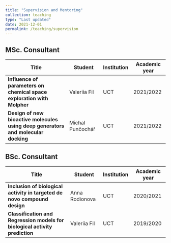 ```yaml
---
title: "Supervision and Mentoring"
collection: teaching
type: "Last updated"
date: 2021-12-01
permalink: /teaching/supervision
---
```


## MSc. Consultant  

| Title | Student | Institution |  Academic year
| ------------- | ------------- | ------------- | ------------- |  
| **Influence of parameters on chemical space exploration with Molpher** | Valeriia Fil | UCT |  2021/2022
| **Design of new bioactive molecules using deep generators and molecular docking** | Michal Punčochář | UCT |  2021/2022

## BSc. Consultant  

| Title | Student | Institution |  Academic year
| ------------- | ------------- | ------------- | ------------- |  
| **Inclusion of biological activity in targeted de novo compound design** | Anna Rodionova | UCT |  2020/2021
| **Classification and Regression models for biological activity prediction** | Valeriia Fil | UCT |  2019/2020

